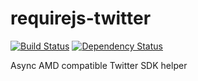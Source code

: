 requirejs-twitter
=============
[![Build Status](https://travis-ci.org/thomaswelton/requirejs-twitter.png)](https://travis-ci.org/thomaswelton/requirejs-twitter)
[![Dependency Status](https://david-dm.org/thomaswelton/requirejs-twitter.png)](https://david-dm.org/thomaswelton/requirejs-twitter)


Async AMD compatible Twitter SDK helper
